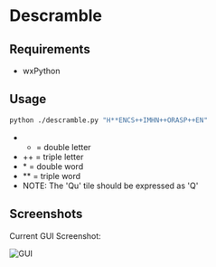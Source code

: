 Descramble
==========

## Requirements

* wxPython

## Usage

```bash
python ./descramble.py "H**ENCS++IMHN++ORASP++EN"
```

* + = double letter
* ++ = triple letter
* \* = double word
* \*\* = triple word
* NOTE: The 'Qu' tile should be expressed as 'Q'

## Screenshots

Current GUI Screenshot:

![GUI](http://img812.imageshack.us/img812/2074/guiscreenshot.png)
